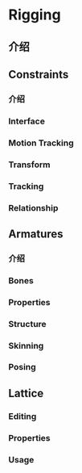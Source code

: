 
# Rigging

## 介绍

## Constraints
### 介绍
### Interface
### Motion Tracking
### Transform
### Tracking
### Relationship

## Armatures
### 介绍
### Bones
### Properties
### Structure
### Skinning
### Posing

## Lattice
### Editing
### Properties
### Usage

